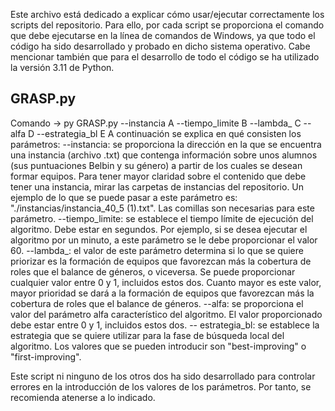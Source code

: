 Este archivo está dedicado a explicar cómo usar/ejecutar correctamente los scripts del repositorio. Para ello, por cada script se proporciona el comando que debe ejecutarse en la línea de comandos de Windows, ya que
todo el código ha sido desarrollado y probado en dicho sistema operativo. Cabe mencionar también que para el desarrollo de todo el código se ha utilizado la versión 3.11 de Python.

## GRASP.py
Comando -> py GRASP.py --instancia A --tiempo_limite B --lambda_ C --alfa D --estrategia_bl E
A continuación se explica en qué consisten los parámetros:
  --instancia: se proporciona la dirección en la que se encuentra una instancia (archivo .txt) que contenga información sobre unos alumnos (sus puntuaciones Belbin y su género) a partir de los cuales se desean formar
  equipos. Para tener mayor claridad sobre el contenido que debe tener una instancia, mirar las carpetas de instancias del repositorio. Un ejemplo de lo que se puede pasar a este parámetro es: "./instancias/instancia_40_5 (1).txt".
  Las comillas son necesarias para este parámetro.
  --tiempo_limite: se establece el tiempo límite de ejecución del algoritmo. Debe estar en segundos. Por ejemplo, si se desea ejecutar el algoritmo por un minuto, a este parámetro se le debe proporcionar el valor 60.
  --lambda_: el valor de este parámetro determina si lo que se quiere priorizar es la formación de equipos que favorezcan más la cobertura de roles que el balance de géneros, o viceversa. Se puede proporcionar cualquier
  valor entre 0 y 1, incluidos estos dos. Cuanto mayor es este valor, mayor prioridad se dará a la formación de equipos que favorezcan más la cobertura de roles que el balance de géneros.
  --alfa: se proporciona el valor del parámetro alfa característico del algoritmo. El valor proporcionado debe estar entre 0 y 1, incluidos estos dos.
  -- estrategia_bl: se establece la estrategia que se quiere utilizar para la fase de búsqueda local del algoritmo. Los valores que se pueden introducir son "best-improving" o "first-improving".

  Este script ni ninguno de los otros dos ha sido desarrollado para controlar errores en la introducción de los valores de los parámetros. Por tanto, se recomienda atenerse a lo indicado.
